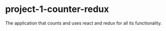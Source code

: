 # project-1-counter-redux
The application that counts and uses react and redux for all its functionality.
